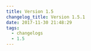 ```yaml
---
title: Version 1.5
changelog_title: Version 1.5.1
date: 2017-11-30 21:48:29
tags:
  - changelogs
  - 1.5
---
```


<script src="https://gist.github.com/spinnaker-release/e884c78db5dead1a72c3f6b52c05738b.js"></script>
